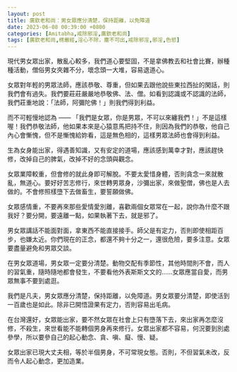 ```yaml
---
layout: post
title: 廣欽老和尚：男女眾應分清楚，保持距離，以免障道
date: 2023-06-08 00:39:00 +0800
categories: [Amitabha,戒除邪淫,廣欽老和尚]
tags: [廣欽老和尚,楞嚴經,淫心不除，塵不可出,戒除邪淫,邪淫,色慾]
---
```


現代男女眾出家，散亂心較多，我們道心要堅固，不是拿佛教去和社會比賽，辦種種活動，僧俗男女夾雜不分，壞念頭一大堆，容易退道心。        

女眾對年輕的男眾法師，應該恭敬、尊重，但如果去跟他說些東拉西扯的閑話，則我們會有過失。我們要莊莊嚴嚴地恭敬佛、法、僧。如看到認識或不認識的法師，我們莊重地說：「法師，阿彌陀佛！」則我們得到利益。      

而不可輕慢地認為 —— 「我們是女眾，你是男眾，不可以來纏我們！」不是這樣喔！我們恭敬法師，他如果本來是心猿意馬把持不住，則因為我們的恭敬，他自己內心會慚愧，但不是慚愧給妳看，這是無色相的，這樣男眾法師也會得到利益。        

生為女身能出家，得遇善知識，又有安定的道場，應該感到萬幸才對，應該趕快修，改掉自己的脾氣，改掉不好的念頭與觀念。        

女眾業障較重，但會修的就此身即可解脫。不要太愛惜身體，否則貪念一來就散亂，無道心。要好好苦志修行，來世轉男眾身，沙彌出家，來做聖僧，佛也是人去做的。不會修照樣墮下去做畜生，要誓願做佛。        

女眾感情重，不要再來那些愛情愛別離，喜歡兩個女眾常在一起，說你為什麼不跟我好？要分開，要遠離一點，如果執著下去，就是邪了。      

男女眾講話不能面對面，拿東西不能直接接手。師父是有定力，否則即使相距百步，也嫌太近。你們現在的正念，都還不夠十分之一，還很危險，要多注意。女眾要盡量避免和男眾交談。        

在男女眾道場，男女眾一定要分清楚。動物交配有季節性，其他時間則不會，而人的習氣重，隨時隨地都會發生，不要看他外表斯斯文文的……女眾應當自愛，而男眾無事不要到處逛。        

我們是凡夫，男女眾應分清楚，保持距離，以免障道。男女眾要分清楚，即使活到一百歲也是如此。除非已開悟證果有定力，否則容易出毛病。      

在台灣還好，女眾能出家，要不然女眾在社會上只有墮落下去，來出家再怎麼沒修，不殺生，來世看能不能轉個男身再來修行。女眾出家都不容易，何況要到別處參學，所以要參自己的起心動念、貪、嗔、癡、慢、疑。        

女眾出家已現大丈夫相，等於半個男身，不可常現女態。否則，不但習氣未改，反而令人起心動念，更加造業。